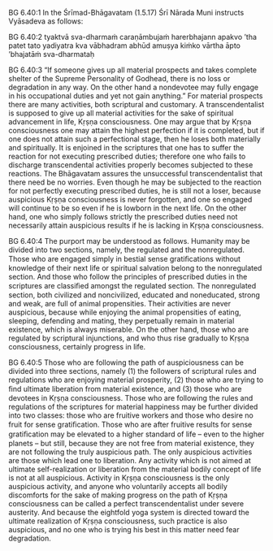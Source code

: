 BG 6.40:1	In the Śrīmad-Bhāgavatam (1.5.17) Śrī Nārada Muni instructs Vyāsadeva as follows:

BG 6.40:2	tyaktvā sva-dharmaṁ caraṇāmbujaṁ harerbhajann apakvo ’tha patet tato yadiyatra kva vābhadram abhūd amuṣya kiṁko vārtha āpto ’bhajatāṁ sva-dharmataḥ

BG 6.40:3	“If someone gives up all material prospects and takes complete shelter of the Supreme Personality of Godhead, there is no loss or degradation in any way. On the other hand a nondevotee may fully engage in his occupational duties and yet not gain anything.” For material prospects there are many activities, both scriptural and customary. A transcendentalist is supposed to give up all material activities for the sake of spiritual advancement in life, Kṛṣṇa consciousness. One may argue that by Kṛṣṇa consciousness one may attain the highest perfection if it is completed, but if one does not attain such a perfectional stage, then he loses both materially and spiritually. It is enjoined in the scriptures that one has to suffer the reaction for not executing prescribed duties; therefore one who fails to discharge transcendental activities properly becomes subjected to these reactions. The Bhāgavatam assures the unsuccessful transcendentalist that there need be no worries. Even though he may be subjected to the reaction for not perfectly executing prescribed duties, he is still not a loser, because auspicious Kṛṣṇa consciousness is never forgotten, and one so engaged will continue to be so even if he is lowborn in the next life. On the other hand, one who simply follows strictly the prescribed duties need not necessarily attain auspicious results if he is lacking in Kṛṣṇa consciousness.

BG 6.40:4	The purport may be understood as follows. Humanity may be divided into two sections, namely, the regulated and the nonregulated. Those who are engaged simply in bestial sense gratiﬁcations without knowledge of their next life or spiritual salvation belong to the nonregulated section. And those who follow the principles of prescribed duties in the scriptures are classiﬁed amongst the regulated section. The nonregulated section, both civilized and noncivilized, educated and noneducated, strong and weak, are full of animal propensities. Their activities are never auspicious, because while enjoying the animal propensities of eating, sleeping, defending and mating, they perpetually remain in material existence, which is always miserable. On the other hand, those who are regulated by scriptural injunctions, and who thus rise gradually to Kṛṣṇa consciousness, certainly progress in life.

BG 6.40:5	Those who are following the path of auspiciousness can be divided into three sections, namely (1) the followers of scriptural rules and regulations who are enjoying material prosperity, (2) those who are trying to ﬁnd ultimate liberation from material existence, and (3) those who are devotees in Kṛṣṇa consciousness. Those who are following the rules and regulations of the scriptures for material happiness may be further divided into two classes: those who are fruitive workers and those who desire no fruit for sense gratiﬁcation. Those who are after fruitive results for sense gratiﬁcation may be elevated to a higher standard of life – even to the higher planets – but still, because they are not free from material existence, they are not following the truly auspicious path. The only auspicious activities are those which lead one to liberation. Any activity which is not aimed at ultimate self-realization or liberation from the material bodily concept of life is not at all auspicious. Activity in Kṛṣṇa consciousness is the only auspicious activity, and anyone who voluntarily accepts all bodily discomforts for the sake of making progress on the path of Kṛṣṇa consciousness can be called a perfect transcendentalist under severe austerity. And because the eightfold yoga system is directed toward the ultimate realization of Kṛṣṇa consciousness, such practice is also auspicious, and no one who is trying his best in this matter need fear degradation.